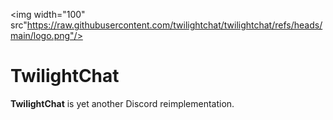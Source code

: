 <img width="100" src"https://raw.githubusercontent.com/twilightchat/twilightchat/refs/heads/main/logo.png"/>
# TwilightChat
**TwilightChat** is yet another Discord reimplementation.
